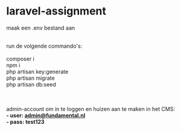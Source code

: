 # laravel-assignment

maak een .env bestand aan

<br/>
run de volgende commando's:
<br/>
<br/>
	composer i
<br/>
	npm i
<br/>
	php artisan key:generate
<br/>
	php artisan migrate
<br/>
	php artisan db:seed

<br/>
<br/>
<br/>

admin-account om in te loggen en huizen aan te maken in het CMS:
<br/>
	**- user: admin@fundamental.nl**
<br/>
	**- pass: test123**
<br/>
<br/>